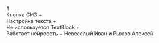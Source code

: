 #<BR>Кнопка СИЗ +
<BR>Настройка текста +
<BR>Не используется TextBlock +
<BR>Работает нейросеть +
Невеселый Иван и Рыжов Алексей
